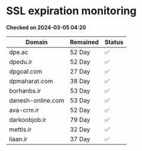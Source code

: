 # SSL expiration monitoring

**Checked on 2024-03-05 04:20**

| Domain | Remained | Status       |
|--------|----------|--------------|
| dpe.ac     | 52 Day   | ✅ |
| dpedu.ir     | 52 Day   | ✅ |
| dpgoal.com     | 27 Day   | ✅ |
| dpmaharat.com     | 38 Day   | ✅ |
| borhanbs.ir     | 53 Day   | ✅ |
| danesh-online.com     | 53 Day   | ✅ |
| ava-crm.ir     | 52 Day   | ✅ |
| darkoobjob.ir     | 79 Day   | ✅ |
| mettis.ir     | 32 Day   | ✅ |
| liaan.ir     | 37 Day   | ✅ |
